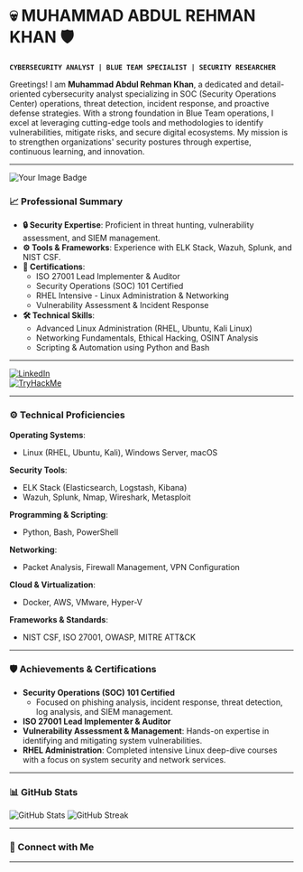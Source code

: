 # 💀 MUHAMMAD ABDUL REHMAN KHAN 🛡️

**`CYBERSECURITY ANALYST | BLUE TEAM SPECIALIST | SECURITY RESEARCHER`**  

Greetings! I am **Muhammad Abdul Rehman Khan**, a dedicated and detail-oriented cybersecurity analyst specializing in SOC (Security Operations Center) operations, threat detection, incident response, and proactive defense strategies. With a strong foundation in Blue Team operations, I excel at leveraging cutting-edge tools and methodologies to identify vulnerabilities, mitigate risks, and secure digital ecosystems. My mission is to strengthen organizations' security postures through expertise, continuous learning, and innovation.

---

<img src="https://tryhackme-badges.s3.amazonaws.com/abdulrehmankhan.png?update=2" alt="Your Image Badge" />


### 📈 Professional Summary  

- **🔒 Security Expertise**: Proficient in threat hunting, vulnerability assessment, and SIEM management.  
- **⚙️ Tools & Frameworks**: Experience with ELK Stack, Wazuh, Splunk, and NIST CSF.  
- **📜 Certifications**:  
  - ISO 27001 Lead Implementer & Auditor  
  - Security Operations (SOC) 101 Certified  
  - RHEL Intensive - Linux Administration & Networking  
  - Vulnerability Assessment & Incident Response  
- **🛠️ Technical Skills**:  
  - Advanced Linux Administration (RHEL, Ubuntu, Kali Linux)  
  - Networking Fundamentals, Ethical Hacking, OSINT Analysis  
  - Scripting & Automation using Python and Bash  

---

[![LinkedIn](https://img.shields.io/badge/LinkedIn-Connect-blue?style=for-the-badge&logo=linkedin)](https://linkedin.com)  
[![TryHackMe](https://img.shields.io/badge/TryHackMe-Badge-red?style=for-the-badge&logo=tryhackme)](https://tryhackme.com) 

---

### ⚙️ Technical Proficiencies  

**Operating Systems**:  
- Linux (RHEL, Ubuntu, Kali), Windows Server, macOS  

**Security Tools**:  
- ELK Stack (Elasticsearch, Logstash, Kibana)  
- Wazuh, Splunk, Nmap, Wireshark, Metasploit  

**Programming & Scripting**:  
- Python, Bash, PowerShell  

**Networking**:  
- Packet Analysis, Firewall Management, VPN Configuration  

**Cloud & Virtualization**:  
- Docker, AWS, VMware, Hyper-V  

**Frameworks & Standards**:  
- NIST CSF, ISO 27001, OWASP, MITRE ATT&CK  

---

### 🛡️ Achievements & Certifications  

- **Security Operations (SOC) 101 Certified**  
  - Focused on phishing analysis, incident response, threat detection, log analysis, and SIEM management.  
- **ISO 27001 Lead Implementer & Auditor**  
- **Vulnerability Assessment & Management**: Hands-on expertise in identifying and mitigating system vulnerabilities.  
- **RHEL Administration**: Completed intensive Linux deep-dive courses with a focus on system security and network services.  

---

### 📊 GitHub Stats  

![GitHub Stats](https://github-readme-stats.vercel.app/api?username=mabdulrehmankhan&show_icons=true&theme=gruvbox)  ![GitHub Streak](https://streak-stats.demolab.com?user=mabdulrehmankhan&theme=gruvbox&border_radius=4.5)  

---

### 🔗 Connect with Me  

 

---
